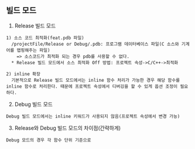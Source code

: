 ## 빌드 모드
  1. Release 빌드 모드

    1) 소스 코드 최적화(feat.pdb 파일)
      /projectFile/Release or Debug/.pdb: 프로그램 데이터베이스 파일(C 소스와 기계어를 맵핑해주는 파일)
        => 소스코드가 최적화 되는 경우 pdb를 사용할 수 없다.
      * Release 빌드 모드에서 소스 최적화 Off 방법: 프로젝트 속성->C/C++->최적화

    2) inline 확장
      기본적으로 Release 빌드 모드에서는 inline 함수 처리가 가능한 경우 해당 함수를 inline 함수로 처리한다. 때문에 프로젝트 속성에서 디버깅을 할 수 있게 옵션 조정이 필요하다.

  2. Debug 빌드 모드

    Debug 빌드 모드에서는 inline 키워드가 사용되지 않음(프로젝트 속성에서 변경 가능)

  3. Release와 Debug 빌드 모드의 차이점(간략하게)

    Debug 모드의 경우 각 함수 단위 기준으로
